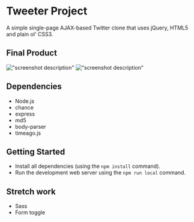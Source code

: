 # Tweeter Project

A simple single-page AJAX-based Twitter clone that uses jQuery, HTML5 and plain ol' CSS3.

## Final Product

!["screenshot description"](#)
!["screenshot description"](#)

## Dependencies

- Node.js
- chance
- express
- md5
- body-parser
- timeago.js

## Getting Started

- Install all dependencies (using the `npm install` command).
- Run the development web server using the `npm run local` command.

## Stretch work
- Sass
- Form toggle


